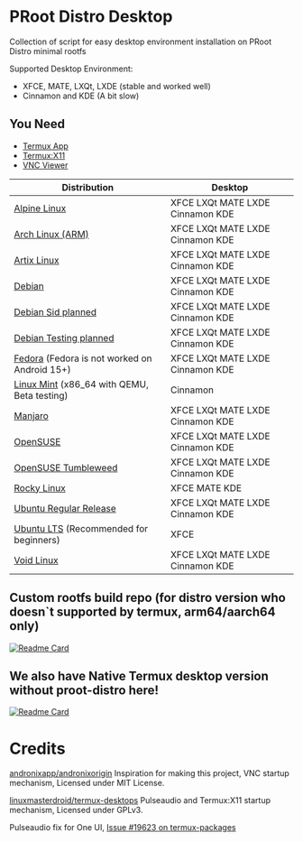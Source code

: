 # PRoot Distro Desktop
Collection of script for easy desktop environment installation on PRoot Distro minimal rootfs

Supported Desktop Environment:

- XFCE, MATE, LXQt, LXDE (stable and worked well)
- Cinnamon and KDE (A bit slow)

## You Need
- [Termux App](https://github.com/termux/termux-app/releases)
- [Termux:X11](https://github.com/termux/termux-x11/releases)
- [VNC Viewer](https://play.google.com/store/apps/details?id=com.realvnc.viewer.android)


| Distribution     | Desktop   |
|------------------|------------|
| [Alpine Linux](https://github.com/arfshl/proot-distro-desktop/tree/main/alpine) | XFCE LXQt MATE LXDE Cinnamon KDE |
| [Arch Linux (ARM)](https://github.com/arfshl/proot-distro-desktop/tree/main/arch) | XFCE LXQt MATE LXDE Cinnamon KDE |
| [Artix Linux](https://github.com/arfshl/proot-distro-desktop/tree/main/artix) | XFCE LXQt MATE LXDE Cinnamon KDE | 
| [Debian](https://github.com/arfshl/proot-distro-desktop/tree/main/debian) | XFCE LXQt MATE LXDE Cinnamon KDE |
| [Debian Sid planned](https://github.com/arfshl/proot-distro-desktop/tree/main/debian-sid) | XFCE LXQt MATE LXDE Cinnamon KDE |
| [Debian Testing planned](https://github.com/arfshl/proot-distro-desktop/tree/main/debian-testing) | XFCE LXQt MATE LXDE Cinnamon KDE |
| [Fedora](https://github.com/arfshl/proot-distro-desktop/tree/main/fedora) (Fedora is not worked on Android 15+) | XFCE LXQt MATE LXDE Cinnamon KDE |
| [Linux Mint](https://github.com/arfshl/proot-distro-desktop/tree/main/linuxmint) (x86_64 with QEMU, Beta testing) | Cinnamon
| [Manjaro](https://github.com/arfshl/proot-distro-desktop/tree/main/manjaro) | XFCE LXQt MATE LXDE Cinnamon KDE | 
| [OpenSUSE](https://github.com/arfshl/proot-distro-desktop/tree/main/opensuse/)     |  XFCE LXQt MATE LXDE Cinnamon KDE   |
| [OpenSUSE Tumbleweed](https://github.com/arfshl/proot-distro-desktop/tree/main/opensuse-tumbleweed/)     |  XFCE LXQt MATE LXDE Cinnamon KDE   |
| [Rocky Linux](https://github.com/arfshl/proot-distro-desktop/tree/main/el/rocky) | XFCE MATE KDE   |
| [Ubuntu Regular Release](https://github.com/arfshl/proot-distro-desktop/tree/main/ubuntu) | XFCE LXQt MATE LXDE Cinnamon KDE
| [Ubuntu LTS](https://github.com/arfshl/proot-distro-desktop/tree/main/ubuntu-lts) (Recommended for beginners) | XFCE
| [Void Linux](https://github.com/arfshl/proot-distro-desktop/tree/main/void) | XFCE LXQt MATE LXDE Cinnamon KDE |

## Custom rootfs build repo (for distro version who doesn`t supported by termux, arm64/aarch64 only)
[![Readme Card](https://github-readme-stats.vercel.app/api/pin/?username=arfshl&repo=pd-custom-rootfs&theme=transparent)](https://github.com/arfshl/pd-custom-rootfs)

## We also have Native Termux desktop version without proot-distro here!

[![Readme Card](https://github-readme-stats.vercel.app/api/pin/?username=arfshl&repo=termux-desktop&theme=transparent)](https://github.com/arfshl/termux-desktop)

# Credits

[andronixapp/andronixorigin](https://github.com/AndronixApp/AndronixOrigin) Inspiration for making this project, VNC startup mechanism, Licensed under MIT License.

[linuxmasterdroid/termux-desktops](https://github.com/LinuxDroidMaster/Termux-Desktops) Pulseaudio and Termux:X11 startup mechanism, Licensed under GPLv3.

Pulseaudio fix for One UI, [Issue #19623 on termux-packages](https://github.com/termux/termux-packages/issues/19623)
